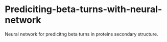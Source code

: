 # Prediciting-beta-turns-with-neural-network

Neural network for predicitng beta turns in proteins secondary structure.